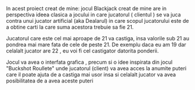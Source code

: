 In acest proiect creat de mine: jocul Blackjack creat de mine are in perspectiva ideea clasica a jocului in care jucatorul ( clientul ) se va juca contra unui jucator artificial (aka Dealarul) in care scopul jucatorului este de a obtine carti la care suma acestora trebuie sa fie 21.

 Jucatorul care este cel mai aproape de 21 va castiga, insa valorile sub 21 au pondrea mai mare fata de cele de peste 21.
  De exemplu daca eu am 19 dar celalalt jucator are 22 , eu voi fi cel castigator datorita ponderii.

   Jocul va avea o interfata grafica , precum si o idee inspirata din jocul "Buckshot Roullete" unde jucatorul (client) va avea acces la anumite puteri care il poate ajuta de a castiga mai usor insa si celalalt jucator va avea posibilitatea de a avea aceste puteri
